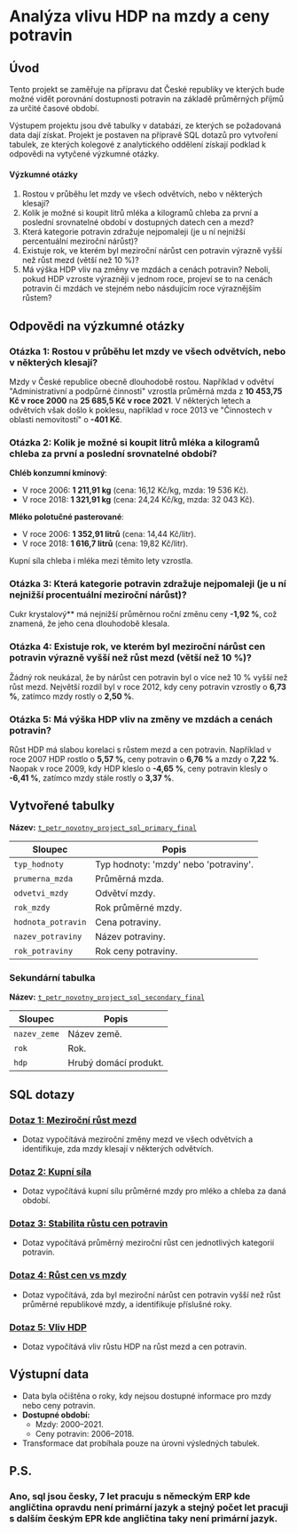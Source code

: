 # Analýza vlivu HDP na mzdy a ceny potravin

## Úvod
Tento projekt se zaměřuje na přípravu dat České republiky ve kterých bude možné vidět porovnání dostupnosti potravin na základě průměrných příjmů za určité časové období.

Výstupem projektu jsou dvě tabulky v databázi, ze kterých se požadovaná data dají získat. 
Projekt je postaven na přípravě SQL dotazů pro vytvoření tabulek, ze kterých kolegové z analytického oddělení získají podklad k odpovědi na vytyčené výzkumné otázky.

#### Výzkumné otázky
1. Rostou v průběhu let mzdy ve všech odvětvích, nebo v některých klesají?
2. Kolik je možné si koupit litrů mléka a kilogramů chleba za první a poslední srovnatelné období v dostupných datech cen a mezd?
3. Která kategorie potravin zdražuje nejpomaleji (je u ní nejnižší percentuální meziroční nárůst)?
4. Existuje rok, ve kterém byl meziroční nárůst cen potravin výrazně vyšší než růst mezd (větší než 10 %)?
5. Má výška HDP vliv na změny ve mzdách a cenách potravin? Neboli, pokud HDP vzroste výrazněji v jednom roce, projeví se to na cenách potravin či mzdách ve stejném nebo násdujícím roce výraznějším růstem?

## Odpovědi na výzkumné otázky

### Otázka 1: Rostou v průběhu let mzdy ve všech odvětvích, nebo v některých klesají?
Mzdy v České republice obecně dlouhodobě rostou. Například v odvětví "Administrativní a podpůrné činnosti" vzrostla průměrná mzda z **10 453,75 Kč v roce 2000** na **25 685,5 Kč v roce 2021**. V některých letech a odvětvích však došlo k poklesu, například v roce 2013 ve "Činnostech v oblasti nemovitostí" o **-401 Kč**.

### Otázka 2: Kolik je možné si koupit litrů mléka a kilogramů chleba za první a poslední srovnatelné období?
**Chléb konzumní kmínový**:
  - V roce 2006: **1 211,91 kg** (cena: 16,12 Kč/kg, mzda: 19 536 Kč).
  - V roce 2018: **1 321,91 kg** (cena: 24,24 Kč/kg, mzda: 32 043 Kč).

**Mléko polotučné pasterované**:
  - V roce 2006: **1 352,91 litrů** (cena: 14,44 Kč/litr).
  - V roce 2018: **1 616,7 litrů** (cena: 19,82 Kč/litr).

Kupní síla chleba i mléka mezi těmito lety vzrostla.

### Otázka 3: Která kategorie potravin zdražuje nejpomaleji (je u ní nejnižší procentuální meziroční nárůst)?
Cukr krystalový** má nejnižší průměrnou roční změnu ceny **-1,92 %**, což znamená, že jeho cena dlouhodobě klesala.

### Otázka 4: Existuje rok, ve kterém byl meziroční nárůst cen potravin výrazně vyšší než růst mezd (větší než 10 %)?
Žádný rok neukázal, že by nárůst cen potravin byl o více než 10 % vyšší než růst mezd. Největší rozdíl byl v roce 2012, kdy ceny potravin vzrostly o **6,73 %**, zatímco mzdy rostly o **2,50 %**.

### Otázka 5: Má výška HDP vliv na změny ve mzdách a cenách potravin?
Růst HDP má slabou korelaci s růstem mezd a cen potravin. Například v roce 2007 HDP rostlo o **5,57 %**, ceny potravin o **6,76 %** a mzdy o **7,22 %**. Naopak v roce 2009, kdy HDP kleslo o **-4,65 %**, ceny potravin klesly o **-6,41 %**, zatímco mzdy stále rostly o **3,37 %**.

## Vytvořené tabulky
**Název:** [`t_petr_novotny_project_sql_primary_final`](./t_petr_novotny_project_sql_primary_final.sql)

| Sloupec             | Popis                          |
|---------------------|-------------------------------|
| `typ_hodnoty`       | Typ hodnoty: 'mzdy' nebo 'potraviny'. |
| `prumerna_mzda`     | Průměrná mzda.               |
| `odvetvi_mzdy`      | Odvětví mzdy.               |
| `rok_mzdy`          | Rok průměrné mzdy.          |
| `hodnota_potravin`  | Cena potraviny.             |
| `nazev_potraviny`   | Název potraviny.            |
| `rok_potraviny`     | Rok ceny potraviny.         |

### Sekundární tabulka
**Název:** [`t_petr_novotny_project_sql_secondary_final`](./t_petr_novotny_project_sql_secondary_final.sql)

| Sloupec       | Popis                     |
|---------------|---------------------------|
| `nazev_zeme`  | Název země.              |
| `rok`         | Rok.                     |
| `hdp`         | Hrubý domácí produkt.    |

## SQL dotazy
### [Dotaz 1: Meziroční růst mezd](./Otázka%201.sql)
- Dotaz vypočítává meziroční změny mezd ve všech odvětvích a identifikuje, zda mzdy klesají v některých odvětvích.

### [Dotaz 2: Kupní síla](./Otázka%202.sql)
- Dotaz vypočítává kupní sílu průměrné mzdy pro mléko a chleba za daná období.

### [Dotaz 3: Stabilita růstu cen potravin](./Otázka%203.sql)
- Dotaz vypočítává průměrný meziroční růst cen jednotlivých kategorií potravin.

### [Dotaz 4: Růst cen vs mzdy](./Otázka%204.sql)
- Dotaz vypočítává, zda byl meziroční nárůst cen potravin vyšší než růst průměrné republikové mzdy, a identifikuje příslušné roky.

### [Dotaz 5: Vliv HDP](./Otázka%205.sql)
- Dotaz vypočítává vliv růstu HDP na růst mezd a cen potravin.

## Výstupní data
- Data byla očištěna o roky, kdy nejsou dostupné informace pro mzdy nebo ceny potravin.
- **Dostupné období:**
  - Mzdy: 2000–2021.
  - Ceny potravin: 2006–2018. 
- Transformace dat probíhala pouze na úrovni výsledných tabulek.

## P.S.
### Ano, sql jsou česky, 7 let pracuju s německým ERP kde angličtina opravdu není primární jazyk a stejný počet let pracuji s dalším českým EPR kde angličtina taky není primární jazyk.
